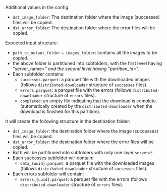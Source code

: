 Additional values in the config:

- `dst_image_folder`: The destination folder where the image (successes) files will be copied.
- `dst_error_folder`: The destination folder where the error files will be copied.

Expected input structure:

- `path_to_output_folder` + `images_folder`: contains all the images to be copied.
- the above folder is partitioned into subfolders, with the first level having "server_name=*" and the second level
  having "partition_id=*".
- Each subfolder contains:
    - `successes.parquet`: a parquet file with the downloaded images (follows `distributed-downloader` structure of
      `successes` files).
    - `errors.parquet`: a parquet file with the errors (follows `distributed-downloader` structure of `errors` files).
    - `completed`: an empty file indicating that the download is complete. (automatically created by the
      `distributed-downloader` when the download is finished for this partition).

It will create the following structure in the destination folder:

- `dst_image_folder`: the destination folder where the image (successes) files will be copied.
- `dst_error_folder`: the destination folder where the error files will be copied.
- Both will be partitioned into subfolders with only one layer `server=*`
- Each successes subfolder will contain:
    - `data_{uuid}.parquet`: a parquet file with the downloaded images (follows `distributed-downloader` structure of
      `successes` files).
- Each errors subfolder will contain:
    - `errors_{uuid}.parquet`: a parquet file with the errors (follows `distributed-downloader` structure of `errors`
      files).